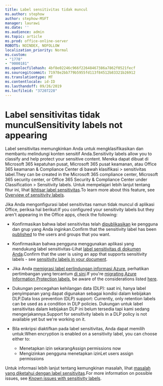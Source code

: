 ```yaml
---
title: Label sensitivitas tidak muncul
ms.author: stephow
author: stephow-MSFT
manager: laurawi
ms.date: ''
ms.audience: admin
ms.topic: article
ms.prod: office-online-server
ROBOTS: NOINDEX, NOFOLLOW
localization_priority: Normal
ms.custom:
- "1778"
- "9000181"
ms.openlocfilehash: 4bf8e02246c966f22648467386a7862f0521fecf
ms.sourcegitcommit: 71978e2bb779b5955fd113f84512b83321b26912
ms.translationtype: MT
ms.contentlocale: id-ID
ms.lasthandoff: 09/26/2019
ms.locfileid: "37207228"
---
```

# <a name="sensitivity-labels-not-appearing"></a><span data-ttu-id="4d5bb-102">Label sensitivitas tidak muncul</span><span class="sxs-lookup"><span data-stu-id="4d5bb-102">Sensitivity labels not appearing</span></span>

<span data-ttu-id="4d5bb-103">Label sensitivitas memungkinkan Anda untuk mengklasifikasikan dan membantu melindungi konten sensitif Anda.</span><span class="sxs-lookup"><span data-stu-id="4d5bb-103">Sensitivity labels allow you to classify and help protect your sensitive content.</span></span> <span data-ttu-id="4d5bb-104">Mereka dapat dibuat di Microsoft 365 kepatuhan pusat, Microsoft 365 pusat keamanan, atau Office 365 keamanan & Compliance Center di bawah klasifikasi > sensitivitas label.</span><span class="sxs-lookup"><span data-stu-id="4d5bb-104">They can be created in the Microsoft 365 compliance center, Microsoft 365 security center, or Office 365 Security & Compliance Center under Classification > Sensitivity labels.</span></span> <span data-ttu-id="4d5bb-105">Untuk mempelajari lebih lanjut tentang fitur ini, lihat [Ikhtisar label sensitivitas](https://docs.microsoft.com/office365/securitycompliance/sensitivity-labels).</span><span class="sxs-lookup"><span data-stu-id="4d5bb-105">To learn more about this feature, see [Overview of sensitivity labels](https://docs.microsoft.com/office365/securitycompliance/sensitivity-labels).</span></span>

<span data-ttu-id="4d5bb-106">Jika Anda mengonfigurasi label sensitivitas namun tidak muncul di aplikasi Office, periksa hal berikut:</span><span class="sxs-lookup"><span data-stu-id="4d5bb-106">If you configured your sensitivity labels but they aren't appearing in the Office apps, check the following:</span></span>

- <span data-ttu-id="4d5bb-107">Konfirmasikan bahwa label sensitivitas telah [dipublikasikan](https://docs.microsoft.com/Office365/SecurityCompliance/sensitivity-labels#what-label-policies-can-do) ke pengguna dan grup yang Anda inginkan.</span><span class="sxs-lookup"><span data-stu-id="4d5bb-107">Confirm that the sensitivity label has been [published](https://docs.microsoft.com/Office365/SecurityCompliance/sensitivity-labels#what-label-policies-can-do) to the users and groups that you want.</span></span>

- <span data-ttu-id="4d5bb-108">Konfirmasikan bahwa pengguna menggunakan aplikasi yang mendukung label sensitivitas-Lihat [label sensitivitas di dokumen Anda](https://support.office.com/article/apply-sensitivity-labels-to-your-documents-and-email-within-office-2f96e7cd-d5a4-403b-8bd7-4cc636bae0f9?ad=US&ui=en-US&rs=en-US#bkmk_whereavailable).</span><span class="sxs-lookup"><span data-stu-id="4d5bb-108">Confirm that the user is using an app that supports sensitivity labels - see [sensitivity labels in your document](https://support.office.com/article/apply-sensitivity-labels-to-your-documents-and-email-within-office-2f96e7cd-d5a4-403b-8bd7-4cc636bae0f9?ad=US&ui=en-US&rs=en-US#bkmk_whereavailable).</span></span>

- <span data-ttu-id="4d5bb-109">Jika Anda [memigrasi label perlindungan informasi Azure](https://docs.microsoft.com/azure/information-protection/configure-policy-migrate-labels), perhatikan pertimbangan yang tercantum [di sini](https://docs.microsoft.com/azure/information-protection/configure-policy-migrate-labels#considerations-for-unified-labels).</span><span class="sxs-lookup"><span data-stu-id="4d5bb-109">If you're [migrating Azure Information Protection labels](https://docs.microsoft.com/azure/information-protection/configure-policy-migrate-labels), be aware of the considerations listed [here](https://docs.microsoft.com/azure/information-protection/configure-policy-migrate-labels#considerations-for-unified-labels).</span></span>

- <span data-ttu-id="4d5bb-110">Dukungan pencegahan kehilangan data (DLP): saat ini, hanya label penyimpanan yang dapat digunakan sebagai kondisi dalam kebijakan DLP.</span><span class="sxs-lookup"><span data-stu-id="4d5bb-110">Data loss prevention (DLP) support: Currently, only retention labels can be used as a condition in DLP policies.</span></span>  <span data-ttu-id="4d5bb-111">Dukungan untuk label sensitivitas dalam kebijakan DLP ini belum tersedia tapi kami sedang mengerjakannya.</span><span class="sxs-lookup"><span data-stu-id="4d5bb-111">Support for sensitivity labels in a DLP policy is not available yet but we're working on it.</span></span>

- <span data-ttu-id="4d5bb-112">Bila enkripsi diaktifkan pada label sensitivitas, Anda dapat memilih untuk:</span><span class="sxs-lookup"><span data-stu-id="4d5bb-112">When encryption is enabled on a sensitivity label, you can choose either to:</span></span>
    - <span data-ttu-id="4d5bb-113">Menetapkan izin sekarang</span><span class="sxs-lookup"><span data-stu-id="4d5bb-113">Assign permissions now</span></span>
    - <span data-ttu-id="4d5bb-114">Mengizinkan pengguna menetapkan izin</span><span class="sxs-lookup"><span data-stu-id="4d5bb-114">Let users assign permissions</span></span>


<span data-ttu-id="4d5bb-115">Untuk informasi lebih lanjut tentang kemungkinan masalah, lihat [masalah yang diketahui dengan label sensitivitas](https://support.office.com/article/known-issues-with-sensitivity-labels-in-office-b169d687-2bbd-4e21-a440-7da1b2743edc).</span><span class="sxs-lookup"><span data-stu-id="4d5bb-115">For more information on possible issues, see [Known issues with sensitivity labels](https://support.office.com/article/known-issues-with-sensitivity-labels-in-office-b169d687-2bbd-4e21-a440-7da1b2743edc).</span></span>